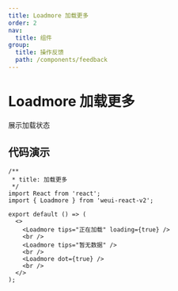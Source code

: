 ```yaml
---
title: Loadmore 加载更多
order: 2
nav:
  title: 组件
group:
  title: 操作反馈
  path: /components/feedback
---
```


# Loadmore 加载更多

展示加载状态

## 代码演示

```tsx
/**
 * title: 加载更多
 */
import React from 'react';
import { Loadmore } from 'weui-react-v2';

export default () => (
  <>
    <Loadmore tips="正在加载" loading={true} />
    <br />
    <Loadmore tips="暂无数据" />
    <br />
    <Loadmore dot={true} />
    <br />
  </>
);
```

<API src="../../../src/Loadmore/index.tsx"></API>
